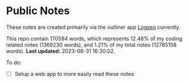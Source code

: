 # Public Notes

These notes are created primarily via the outliner app [Logseq](https://github.com/logseq/logseq) currently.

This repo contain 170594 words, which represents 12.46% of my coding related notes (1369230 words), and 1.21% of my total notes (12785158 words). **Last updated:** 2023-08-31 16:30:02. 

To do:

- [ ] Setup a web app to more easily read these notes
